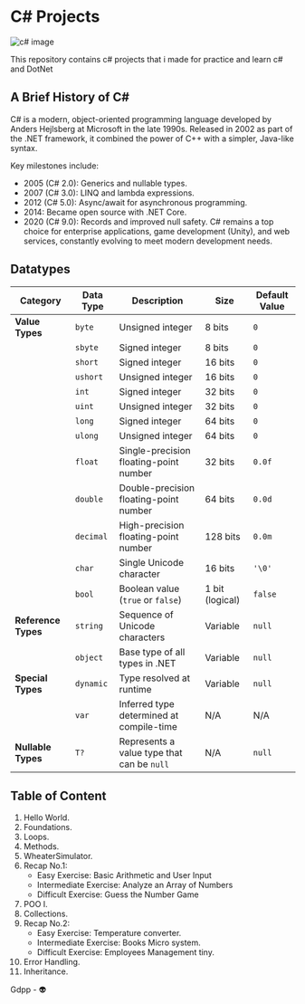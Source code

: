 # C# Projects

![c# image](https://github.com/user-attachments/assets/a87145ed-9c9d-4a0d-9bf5-15b3601b34bb)

This repository contains c# projects that i made for practice and learn c# and DotNet

## A Brief History of C#
C# is a modern, object-oriented programming language developed by Anders Hejlsberg at Microsoft in the late 1990s. Released in 2002 as part of the .NET framework, it combined the power of C++ with a simpler, Java-like syntax.

Key milestones include:

- 2005 (C# 2.0): Generics and nullable types.
- 2007 (C# 3.0): LINQ and lambda expressions.
- 2012 (C# 5.0): Async/await for asynchronous programming.
- 2014: Became open source with .NET Core.
- 2020 (C# 9.0): Records and improved null safety.
C# remains a top choice for enterprise applications, game development (Unity), and web services, constantly evolving to meet modern development needs.

## Datatypes

| **Category**      | **Data Type**       | **Description**                                  | **Size**          | **Default Value** |
|--------------------|---------------------|--------------------------------------------------|-------------------|-------------------|
| **Value Types**    | `byte`             | Unsigned integer                                | 8 bits            | `0`               |
|                    | `sbyte`            | Signed integer                                  | 8 bits            | `0`               |
|                    | `short`            | Signed integer                                  | 16 bits           | `0`               |
|                    | `ushort`           | Unsigned integer                                | 16 bits           | `0`               |
|                    | `int`              | Signed integer                                  | 32 bits           | `0`               |
|                    | `uint`             | Unsigned integer                                | 32 bits           | `0`               |
|                    | `long`             | Signed integer                                  | 64 bits           | `0`               |
|                    | `ulong`            | Unsigned integer                                | 64 bits           | `0`               |
|                    | `float`            | Single-precision floating-point number          | 32 bits           | `0.0f`            |
|                    | `double`           | Double-precision floating-point number          | 64 bits           | `0.0d`            |
|                    | `decimal`          | High-precision floating-point number            | 128 bits          | `0.0m`            |
|                    | `char`             | Single Unicode character                        | 16 bits           | `'\0'`            |
|                    | `bool`             | Boolean value (`true` or `false`)               | 1 bit (logical)   | `false`           |
| **Reference Types**| `string`           | Sequence of Unicode characters                  | Variable          | `null`            |
|                    | `object`           | Base type of all types in .NET                  | Variable          | `null`            |
| **Special Types**  | `dynamic`          | Type resolved at runtime                        | Variable          | `null`            |
|                    | `var`              | Inferred type determined at compile-time        | N/A               | N/A               |
| **Nullable Types** | `T?`               | Represents a value type that can be `null`      | N/A               | `null`            |

## Table of Content
1. Hello World.
2. Foundations.
3. Loops.
4. Methods.
5. WheaterSimulator.
6. Recap No.1:
   - Easy Exercise: Basic Arithmetic and User Input
   - Intermediate Exercise: Analyze an Array of Numbers
   - Difficult Exercise: Guess the Number Game
7. POO I.
8. Collections.
9. Recap No.2:
    - Easy Exercise: Temperature converter.
    - Intermediate Exercise: Books Micro system.
    - Difficult Exercise: Employees Management tiny.
10. Error Handling.
11. Inheritance.

Gdpp - 👽

